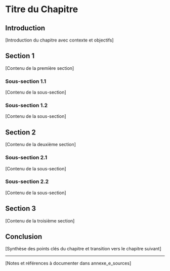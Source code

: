 # Titre du Chapitre

## Introduction
[Introduction du chapitre avec contexte et objectifs]

## Section 1
[Contenu de la première section]

### Sous-section 1.1
[Contenu de la sous-section]

### Sous-section 1.2
[Contenu de la sous-section]

## Section 2
[Contenu de la deuxième section]

### Sous-section 2.1
[Contenu de la sous-section]

### Sous-section 2.2
[Contenu de la sous-section]

## Section 3
[Contenu de la troisième section]

## Conclusion
[Synthèse des points clés du chapitre et transition vers le chapitre suivant]

---

[Notes et références à documenter dans annexe_e_sources]
